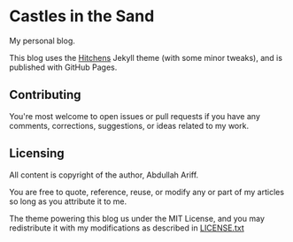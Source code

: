 # Castles in the Sand

My personal blog.

This blog uses the [Hitchens](https://github.com/patdryburgh/hitchens/) Jekyll theme (with some minor tweaks), and is published with GitHub Pages.

## Contributing

You're most welcome to open issues or pull requests if you have any comments, corrections, suggestions, or ideas related to my work.

## Licensing

All content is copyright of the author, Abdullah Ariff.

You are free to quote, reference, reuse, or modify any or part of my articles so long as you attribute it to me.

The theme powering this blog us under the MIT License, and you may redistribute it with my modifications as described in [LICENSE.txt](LICENSE.txt)
